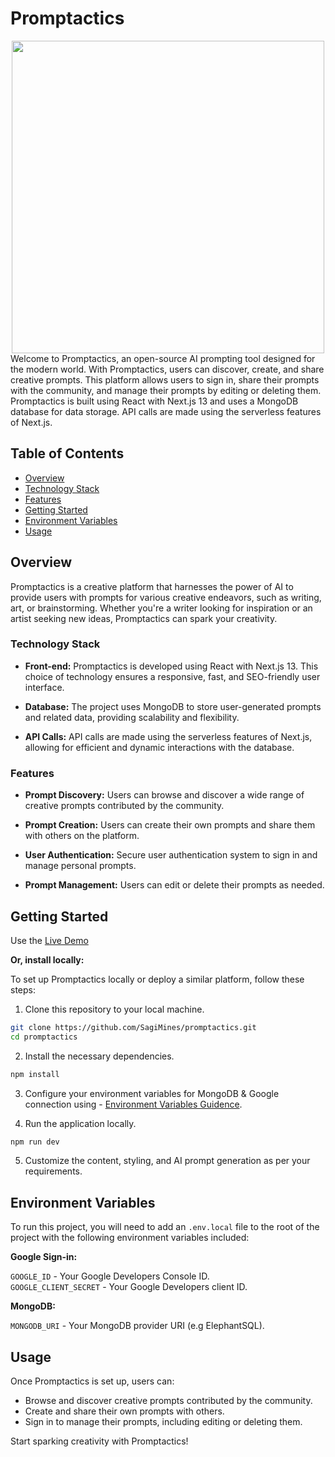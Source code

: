 # Promptactics

<a href="https://promptactics.vercel.app/">
<div align=center>
<img src="https://lh3.googleusercontent.com/pw/AIL4fc9PFy3D_o--_JEZZB6_aHjnTOMEvvrLYiUsBU6-79KozKk2acQywDeas4s3ofbPA0iQoaLLQrDNYlke07H_5KUKkwkZpGC-gbvIWRB6aC5vss2E8ZRcYmzMQ5vGp8XElWwhTsgd3C3_zFOaweip4CeZ=w752-h387-s-no?authuser=3" width=500/>
</div>
</a>
Welcome to Promptactics, an open-source AI prompting tool designed for the modern world. With Promptactics, users can discover, create, and share creative prompts. This platform allows users to sign in, share their prompts with the community, and manage their prompts by editing or deleting them. Promptactics is built using React with Next.js 13 and uses a MongoDB database for data storage. API calls are made using the serverless features of Next.js.

## Table of Contents

- [Overview](#overview)
- [Technology Stack](#technology-stack)
- [Features](#features)
- [Getting Started](#getting-started)
- [Environment Variables](#environment-variables)
- [Usage](#usage)

## Overview

Promptactics is a creative platform that harnesses the power of AI to provide users with prompts for various creative endeavors, such as writing, art, or brainstorming. Whether you're a writer looking for inspiration or an artist seeking new ideas, Promptactics can spark your creativity.

### Technology Stack

- **Front-end:** Promptactics is developed using React with Next.js 13. This choice of technology ensures a responsive, fast, and SEO-friendly user interface.

- **Database:** The project uses MongoDB to store user-generated prompts and related data, providing scalability and flexibility.

- **API Calls:** API calls are made using the serverless features of Next.js, allowing for efficient and dynamic interactions with the database.

### Features

- **Prompt Discovery:** Users can browse and discover a wide range of creative prompts contributed by the community.

- **Prompt Creation:** Users can create their own prompts and share them with others on the platform.

- **User Authentication:** Secure user authentication system to sign in and manage personal prompts.

- **Prompt Management:** Users can edit or delete their prompts as needed.

## Getting Started

Use the [Live Demo](https://promptactics.vercel.app/)

**Or, install locally:**

To set up Promptactics locally or deploy a similar platform, follow these steps:

1. Clone this repository to your local machine.

```bash
git clone https://github.com/SagiMines/promptactics.git
cd promptactics
```

2. Install the necessary dependencies.

```bash
npm install
```

3. Configure your environment variables for MongoDB & Google connection using - [Environment Variables Guidence](#environment-variables).

4. Run the application locally.

```bash
npm run dev
```

5. Customize the content, styling, and AI prompt generation as per your requirements.

## Environment Variables

To run this project, you will need to add an `.env.local` file to the root of the project with the following environment variables included:

**Google Sign-in:**

`GOOGLE_ID` - Your Google Developers Console ID.  
`GOOGLE_CLIENT_SECRET` - Your Google Developers client ID.

**MongoDB:**

`MONGODB_URI` - Your MongoDB provider URI (e.g ElephantSQL).

## Usage

Once Promptactics is set up, users can:

- Browse and discover creative prompts contributed by the community.
- Create and share their own prompts with others.
- Sign in to manage their prompts, including editing or deleting them.

Start sparking creativity with Promptactics!
